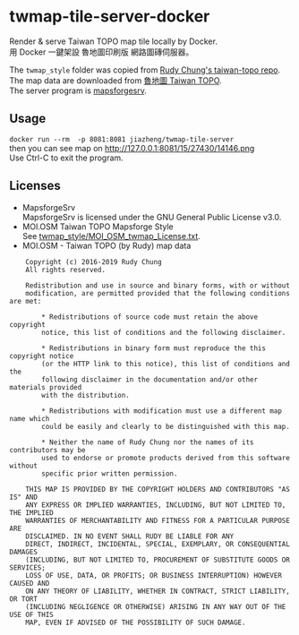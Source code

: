 # twmap-tile-server-docker
Render &amp; serve Taiwan TOPO map tile locally by Docker.  
用 Docker 一鍵架設 魯地圖印刷版 網路圖磚伺服器。

The `twmap_style` folder was copied from [Rudy Chung's taiwan-topo repo](https://github.com/alpha-rudy/taiwan-topo/tree/master/styles/twmap_style).  
The map data are downloaded from [魯地圖 Taiwan TOPO](https://rudy.outdoors.tw/).  
The server program is [mapsforgesrv](https://github.com/telemaxx/mapsforgesrv).

## Usage
`docker run --rm  -p 8081:8081 jiazheng/twmap-tile-server`  
then you can see map on http://127.0.0.1:8081/15/27430/14146.png  
Use Ctrl-C to exit the program.

## Licenses
- MapsforgeSrv  
MapsforgeSrv is licensed under the GNU General Public License v3.0. 
- MOI.OSM Taiwan TOPO Mapsforge Style  
See [twmap_style/MOI_OSM_twmap_License.txt](twmap_style/MOI_OSM_twmap_License.txt).
- MOI.OSM - Taiwan TOPO (by Rudy) map data  
```
    Copyright (c) 2016-2019 Rudy Chung
    All rights reserved.

    Redistribution and use in source and binary forms, with or without
    modification, are permitted provided that the following conditions are met:

        * Redistributions of source code must retain the above copyright
        notice, this list of conditions and the following disclaimer.

        * Redistributions in binary form must reproduce the this copyright notice
        (or the HTTP link to this notice), this list of conditions and the
        following disclaimer in the documentation and/or other materials provided
        with the distribution.

        * Redistributions with modification must use a different map name which
        could be easily and clearly to be distinguished with this map.

        * Neither the name of Rudy Chung nor the names of its contributors may be
        used to endorse or promote products derived from this software without 
        specific prior written permission.

    THIS MAP IS PROVIDED BY THE COPYRIGHT HOLDERS AND CONTRIBUTORS "AS IS" AND
    ANY EXPRESS OR IMPLIED WARRANTIES, INCLUDING, BUT NOT LIMITED TO, THE IMPLIED
    WARRANTIES OF MERCHANTABILITY AND FITNESS FOR A PARTICULAR PURPOSE ARE
    DISCLAIMED. IN NO EVENT SHALL RUDY BE LIABLE FOR ANY
    DIRECT, INDIRECT, INCIDENTAL, SPECIAL, EXEMPLARY, OR CONSEQUENTIAL DAMAGES
    (INCLUDING, BUT NOT LIMITED TO, PROCUREMENT OF SUBSTITUTE GOODS OR SERVICES;
    LOSS OF USE, DATA, OR PROFITS; OR BUSINESS INTERRUPTION) HOWEVER CAUSED AND
    ON ANY THEORY OF LIABILITY, WHETHER IN CONTRACT, STRICT LIABILITY, OR TORT
    (INCLUDING NEGLIGENCE OR OTHERWISE) ARISING IN ANY WAY OUT OF THE USE OF THIS
    MAP, EVEN IF ADVISED OF THE POSSIBILITY OF SUCH DAMAGE.
```
